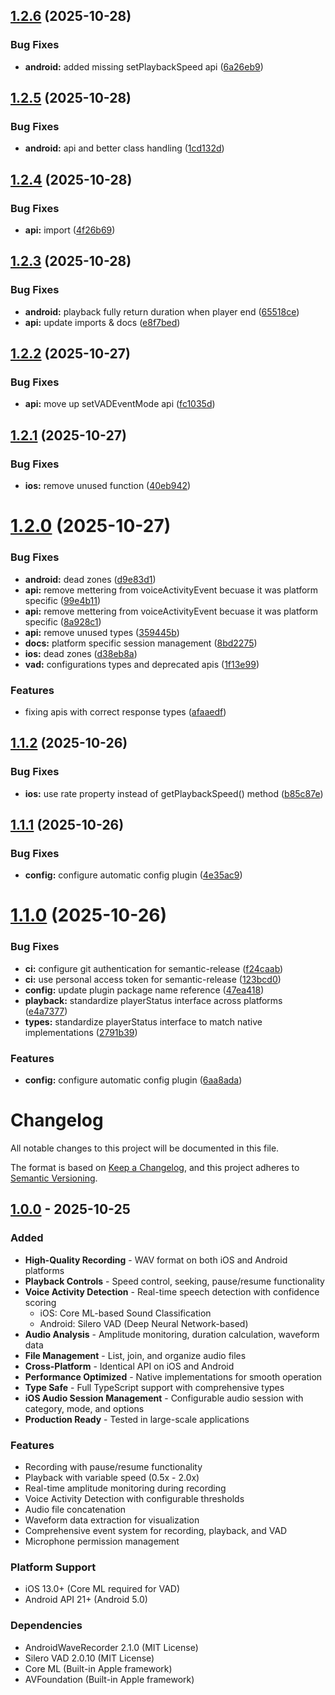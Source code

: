 ## [1.2.6](https://github.com/SGamrekelashvili/expo-audio-studio/compare/v1.2.5...v1.2.6) (2025-10-28)


### Bug Fixes

* **android:** added missing setPlaybackSpeed api ([6a26eb9](https://github.com/SGamrekelashvili/expo-audio-studio/commit/6a26eb9e34644e3db0acbf539a7029ded90e0424))

## [1.2.5](https://github.com/SGamrekelashvili/expo-audio-studio/compare/v1.2.4...v1.2.5) (2025-10-28)


### Bug Fixes

* **android:** api and better class handling ([1cd132d](https://github.com/SGamrekelashvili/expo-audio-studio/commit/1cd132d4ef151295233c14f4ddda0014ff747b97))

## [1.2.4](https://github.com/SGamrekelashvili/expo-audio-studio/compare/v1.2.3...v1.2.4) (2025-10-28)


### Bug Fixes

* **api:** import ([4f26b69](https://github.com/SGamrekelashvili/expo-audio-studio/commit/4f26b6971ec0254b937632f09a52dfc42c4f282a))

## [1.2.3](https://github.com/SGamrekelashvili/expo-audio-studio/compare/v1.2.2...v1.2.3) (2025-10-28)


### Bug Fixes

* **android:** playback fully return duration when player end ([65518ce](https://github.com/SGamrekelashvili/expo-audio-studio/commit/65518cef169446405ef4e2a778f6c4899d451655))
* **api:** update imports & docs ([e8f7bed](https://github.com/SGamrekelashvili/expo-audio-studio/commit/e8f7bed968cf0314f8bd6db7276da5d837831490))

## [1.2.2](https://github.com/SGamrekelashvili/expo-audio-studio/compare/v1.2.1...v1.2.2) (2025-10-27)


### Bug Fixes

* **api:** move up setVADEventMode api ([fc1035d](https://github.com/SGamrekelashvili/expo-audio-studio/commit/fc1035d84540a442725754a9bc8116698499bf72))

## [1.2.1](https://github.com/SGamrekelashvili/expo-audio-studio/compare/v1.2.0...v1.2.1) (2025-10-27)


### Bug Fixes

* **ios:** remove unused function ([40eb942](https://github.com/SGamrekelashvili/expo-audio-studio/commit/40eb942909eaf1ee3dc6f06e5bd7cecd7e87714e))

# [1.2.0](https://github.com/SGamrekelashvili/expo-audio-studio/compare/v1.1.2...v1.2.0) (2025-10-27)


### Bug Fixes

* **android:** dead zones ([d9e83d1](https://github.com/SGamrekelashvili/expo-audio-studio/commit/d9e83d174f23af0da47b5a941ff80a8837ecf735))
* **api:** remove mettering from voiceActivityEvent becuase it was platform specific ([99e4b11](https://github.com/SGamrekelashvili/expo-audio-studio/commit/99e4b11861a5cc392350c492c28a0b8e8872f292))
* **api:** remove mettering from voiceActivityEvent becuase it was platform specific ([8a928c1](https://github.com/SGamrekelashvili/expo-audio-studio/commit/8a928c1c9125ff7e0b02917af62c587e358dc379))
* **api:** remove unused types ([359445b](https://github.com/SGamrekelashvili/expo-audio-studio/commit/359445b5e98a72610155161ea2f096ffd0399492))
* **docs:** platform specific session management ([8bd2275](https://github.com/SGamrekelashvili/expo-audio-studio/commit/8bd2275b8cf1ec7c7e47aec9ad65db83f62d92c1))
* **ios:** dead zones ([d38eb8a](https://github.com/SGamrekelashvili/expo-audio-studio/commit/d38eb8a7e5833dce01b20633c92a7241666da6ba))
* **vad:** configurations types and deprecated apis ([1f13e99](https://github.com/SGamrekelashvili/expo-audio-studio/commit/1f13e992a83c8c0eeeb006b4d13eb9613565481c))


### Features

* fixing apis with correct response types ([afaaedf](https://github.com/SGamrekelashvili/expo-audio-studio/commit/afaaedfa28d4dfa1fab5ca9e9b86acf5c3d5b6c3))

## [1.1.2](https://github.com/SGamrekelashvili/expo-audio-studio/compare/v1.1.1...v1.1.2) (2025-10-26)


### Bug Fixes

* **ios:** use rate property instead of getPlaybackSpeed() method ([b85c87e](https://github.com/SGamrekelashvili/expo-audio-studio/commit/b85c87e185c976fd6e0af674b731bd2b0d35dc90))

## [1.1.1](https://github.com/SGamrekelashvili/expo-audio-studio/compare/v1.1.0...v1.1.1) (2025-10-26)


### Bug Fixes

* **config:** configure automatic config plugin ([4e35ac9](https://github.com/SGamrekelashvili/expo-audio-studio/commit/4e35ac99b25c981cb74037be2f0f01d24350ae54))

# [1.1.0](https://github.com/SGamrekelashvili/expo-audio-studio/compare/v1.0.0...v1.1.0) (2025-10-26)


### Bug Fixes

* **ci:** configure git authentication for semantic-release ([f24caab](https://github.com/SGamrekelashvili/expo-audio-studio/commit/f24caabb1d67bb84bb762136b3da99ae2af5fef1))
* **ci:** use personal access token for semantic-release ([123bcd0](https://github.com/SGamrekelashvili/expo-audio-studio/commit/123bcd080b6ccd8f3a444e5f6f7fc8af54744ceb))
* **config:** update plugin package name reference ([47ea418](https://github.com/SGamrekelashvili/expo-audio-studio/commit/47ea418142520d0bbc0ba560f4178a224d424925))
* **playback:** standardize playerStatus interface across platforms ([e4a7377](https://github.com/SGamrekelashvili/expo-audio-studio/commit/e4a7377b7e1279a4df6c834b69996bfdb8dbf550))
* **types:** standardize playerStatus interface to match native implementations ([2791b39](https://github.com/SGamrekelashvili/expo-audio-studio/commit/2791b3903f0ce9fdb9c791760d6419f94b49cba7))


### Features

* **config:** configure automatic config plugin ([6aa8ada](https://github.com/SGamrekelashvili/expo-audio-studio/commit/6aa8adac2c2cc1240a3a2179f3c89c1af16fbec7))

# Changelog

All notable changes to this project will be documented in this file.

The format is based on [Keep a Changelog](https://keepachangelog.com/en/1.0.0/),
and this project adheres to [Semantic Versioning](https://semver.org/spec/v2.0.0.html).

## [1.0.0] - 2025-10-25

### Added
- **High-Quality Recording** - WAV format on both iOS and Android platforms
- **Playback Controls** - Speed control, seeking, pause/resume functionality
- **Voice Activity Detection** - Real-time speech detection with confidence scoring
  - iOS: Core ML-based Sound Classification
  - Android: Silero VAD (Deep Neural Network-based)
- **Audio Analysis** - Amplitude monitoring, duration calculation, waveform data
- **File Management** - List, join, and organize audio files
- **Cross-Platform** - Identical API on iOS and Android
- **Performance Optimized** - Native implementations for smooth operation
- **Type Safe** - Full TypeScript support with comprehensive types
- **iOS Audio Session Management** - Configurable audio session with category, mode, and options
- **Production Ready** - Tested in large-scale applications

### Features
- Recording with pause/resume functionality
- Playback with variable speed (0.5x - 2.0x)
- Real-time amplitude monitoring during recording
- Voice Activity Detection with configurable thresholds
- Audio file concatenation
- Waveform data extraction for visualization
- Comprehensive event system for recording, playback, and VAD
- Microphone permission management

### Platform Support
- iOS 13.0+ (Core ML required for VAD)
- Android API 21+ (Android 5.0)

### Dependencies
- AndroidWaveRecorder 2.1.0 (MIT License)
- Silero VAD 2.0.10 (MIT License)
- Core ML (Built-in Apple framework)
- AVFoundation (Built-in Apple framework)

[1.0.0]: https://github.com/SGamrekelashvili/expo-audio-studio/releases/tag/v1.0.0
